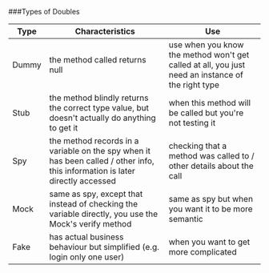 ###Types of Doubles

| Type  | Characteristics | Use |
|-------|-----------------|-----|
| Dummy | the method called returns null | use when you know the method won't get called at all, you just need an instance of the right type |
| Stub  | the method blindly returns the correct type value, but doesn't actually do anything to get it | when this method will be called but you're not testing it |
| Spy   | the method records in a variable on the spy when it has been called / other info, this information is later directly accessed | checking that a method was called to / other details about the call |
| Mock  | same as spy, except that instead of checking the variable directly, you use the Mock's verify method | same as spy but when you want it to be more semantic |
| Fake | has actual business behaviour but simplified (e.g. login only one user) | when you want to get more complicated |
